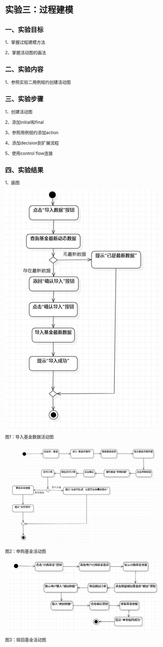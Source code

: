# 实验三：过程建模

## 一、实验目标
1、掌握过程建模方法

2、掌握活动图的画法

## 二、实验内容
1、参照实验二用例规约创建活动图

## 三、实验步骤
1、创建活动图

2、添加initial和final

3、参照用例规约添加action

4、添加decision到扩展流程

5、使用control flow连接

## 四、实验结果
1、画图

![导入基金数据活动图](./model03-01-导入基金数据活动图.png)

图1：导入基金数据活动图



![申购基金活动图](./model03-02-申购基金活动图.png)

图2：申购基金活动图



![赎回基金活动图](./model03-03-赎回基金活动图.png)

图3：赎回基金活动图